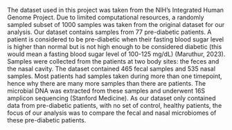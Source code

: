 The dataset used in this project was taken from the NIH’s Integrated Human Genome Project. Due to limited computational resources, a randomly sampled subset of 1000 samples was taken from the original dataset for our analysis. Our dataset contains samples from 77 pre-diabetic patients. A patient is considered to be pre-diabetic when their fasting blood sugar level is higher than normal but is not high enough to be considered diabetic (this would mean a fasting blood sugar level of 100-125 mg/dL) (Maruthur, 2023). Samples were collected from the patients at two body sites: the feces and the nasal cavity. The dataset contained 465 fecal samples and 535 nasal samples. Most patients had samples taken during more than one timepoint, hence why there are many more samples than there are patients. The microbial DNA was extracted from these samples and underwent 16S amplicon sequencing (Stanford Medicine). As our dataset only contained data from pre-diabetic patients, with no set of control, healthy patients, the focus of our analysis was to compare the fecal and nasal microbiomes of these pre-diabetic patients.
